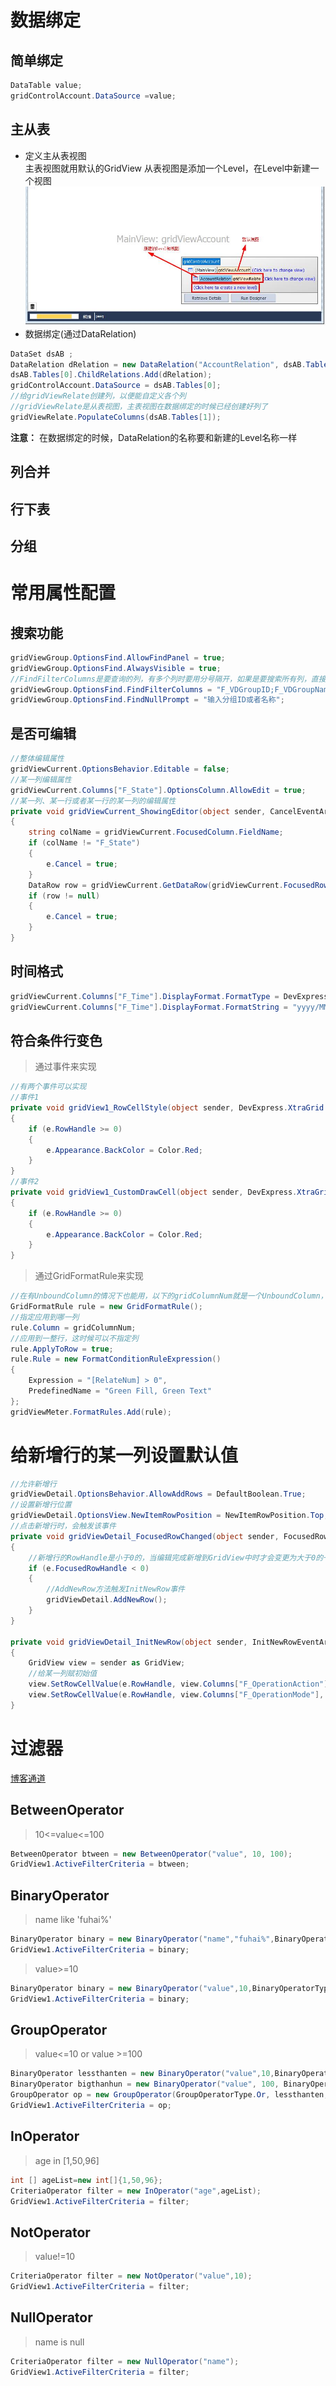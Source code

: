 # 数据绑定
## 简单绑定

```csharp
DataTable value;
gridControlAccount.DataSource =value;
```
## 主从表
* 定义主从表视图    
主表视图就用默认的GridView
从表视图是添加一个Level，在Level中新建一个视图
![Master-Detail](Master-Detail.jpg)
* 数据绑定(通过DataRelation)

```csharp
DataSet dsAB ;
DataRelation dRelation = new DataRelation("AccountRelation", dsAB.Tables[0].Columns["F_AccountNumber"], dsAB.Tables[1].Columns["F_AccountNumber"]);
dsAB.Tables[0].ChildRelations.Add(dRelation);
gridControlAccount.DataSource = dsAB.Tables[0];
//给gridViewRelate创建列，以便能自定义各个列
//gridViewRelate是从表视图，主表视图在数据绑定的时候已经创建好列了
gridViewRelate.PopulateColumns(dsAB.Tables[1]);
```
**注意：** 在数据绑定的时候，DataRelation的名称要和新建的Level名称一样
## 列合并

## 行下表
## 分组

# 常用属性配置
## 搜索功能
```csharp
gridViewGroup.OptionsFind.AllowFindPanel = true;
gridViewGroup.OptionsFind.AlwaysVisible = true;
//FindFilterColumns是要查询的列，有多个列时要用分号隔开，如果是要搜索所有列，直接打*号
gridViewGroup.OptionsFind.FindFilterColumns = "F_VDGroupID;F_VDGroupName";
gridViewGroup.OptionsFind.FindNullPrompt = "输入分组ID或者名称";
```
## 是否可编辑
```csharp
//整体编辑属性
gridViewCurrent.OptionsBehavior.Editable = false;
//某一列编辑属性
gridViewCurrent.Columns["F_State"].OptionsColumn.AllowEdit = true;
//某一列、某一行或者某一行的某一列的编辑属性
private void gridViewCurrent_ShowingEditor(object sender, CancelEventArgs e)
{
    string colName = gridViewCurrent.FocusedColumn.FieldName;
    if (colName != "F_State")
    {
        e.Cancel = true;
    }
    DataRow row = gridViewCurrent.GetDataRow(gridViewCurrent.FocusedRowHandle);
    if (row != null)
    {
        e.Cancel = true;
    }
}
```
## 时间格式
```csharp
gridViewCurrent.Columns["F_Time"].DisplayFormat.FormatType = DevExpress.Utils.FormatType.DateTime;
gridViewCurrent.Columns["F_Time"].DisplayFormat.FormatString = "yyyy/MM/dd HH:mm:ss";
```
## 符合条件行变色
>通过事件来实现
```csharp
//有两个事件可以实现
//事件1
private void gridView1_RowCellStyle(object sender, DevExpress.XtraGrid.Views.Grid.RowCellStyleEventArgs e)
{
    if (e.RowHandle >= 0)
    {
        e.Appearance.BackColor = Color.Red;
    }
}
//事件2
private void gridView1_CustomDrawCell(object sender, DevExpress.XtraGrid.Views.Grid.RowCellStyleEventArgs e)
{
    if (e.RowHandle >= 0)
    {
        e.Appearance.BackColor = Color.Red;
    }
}
```

>通过GridFormatRule来实现
```csharp
//在有UnboundColumn的情况下也能用，以下的gridColumnNum就是一个UnboundColumn，RelateNum是该列的FieldNam
GridFormatRule rule = new GridFormatRule();
//指定应用到哪一列
rule.Column = gridColumnNum;
//应用到一整行，这时候可以不指定列
rule.ApplyToRow = true;
rule.Rule = new FormatConditionRuleExpression()
{
    Expression = "[RelateNum] > 0",
    PredefinedName = "Green Fill, Green Text"
};
gridViewMeter.FormatRules.Add(rule);
```

# 给新增行的某一列设置默认值
```csharp
//允许新增行
gridViewDetail.OptionsBehavior.AllowAddRows = DefaultBoolean.True;
//设置新增行位置
gridViewDetail.OptionsView.NewItemRowPosition = NewItemRowPosition.Top;
//点击新增行时，会触发该事件
private void gridViewDetail_FocusedRowChanged(object sender, FocusedRowChangedEventArgs e)
{
    //新增行的RowHandle是小于0的，当编辑完成新增到GridView中时才会变更为大于0的一个值
    if (e.FocusedRowHandle < 0)
    {
        //AddNewRow方法触发InitNewRow事件
        gridViewDetail.AddNewRow();
    }
}

private void gridViewDetail_InitNewRow(object sender, InitNewRowEventArgs e)
{
    GridView view = sender as GridView;
    //给某一列赋初始值
    view.SetRowCellValue(e.RowHandle, view.Columns["F_OperationAction"], "ShutDown");
    view.SetRowCellValue(e.RowHandle, view.Columns["F_OperationMode"], "Manual");
}
```

# 过滤器
 [博客通道](https://blog.csdn.net/hacky_way/article/details/7753890)
## BetweenOperator
> 10<=value<=100
```csharp
BetweenOperator btween = new BetweenOperator("value", 10, 100);
GridView1.ActiveFilterCriteria = btween;
```

## BinaryOperator
> name like 'fuhai%'
 ```csharp
BinaryOperator binary = new BinaryOperator("name","fuhai%",BinaryOperatorType.Like);
GridView1.ActiveFilterCriteria = binary;
```

> value>=10
 ```csharp
BinaryOperator binary = new BinaryOperator("value",10,BinaryOperatorType.GreaterOrEqual);
GridView1.ActiveFilterCriteria = binary;
```

## GroupOperator 
>value<=10 or value >=100
 ```csharp
BinaryOperator lessthanten = new BinaryOperator("value",10,BinaryOperatorType.LessOrEqual);
BinaryOperator bigthanhun = new BinaryOperator("value", 100, BinaryOperatorType.GreaterOrEqual);
GroupOperator op = new GroupOperator(GroupOperatorType.Or, lessthanten, bigthanhun);
GridView1.ActiveFilterCriteria = op;
```
## InOperator 
> age in [1,50,96]
 ```csharp
int [] ageList=new int[]{1,50,96};
CriteriaOperator filter = new InOperator("age",ageList);
GridView1.ActiveFilterCriteria = filter;
```

## NotOperator  
> value!=10
 ```csharp
CriteriaOperator filter = new NotOperator("value",10);
GridView1.ActiveFilterCriteria = filter;
```
## NullOperator
>name is null
 ```csharp
CriteriaOperator filter = new NullOperator("name");
GridView1.ActiveFilterCriteria = filter;
```

